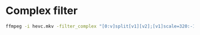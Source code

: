 # Complex filter

```bash
ffmpeg -i hevc.mkv -filter_complex "[0:v]split[v1][v2];[v1]scale=320:-1:flags=lanczos,vflip[s];[v2][s]overlay=10:10" -c:v libx264 x264.mp4
```